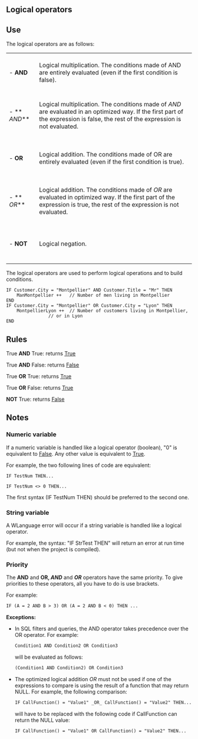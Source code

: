 
## Logical operators
			



<a name="NOTE1"></a>
<a name="NOTE1_1"></a>


## Use
<a name="use_ELTTEXTE000205"></a>
The logical operators are as follows:


|   |   |
| --- | --- |
| <br><br>- **AND**<br><br><br> | Logical multiplication. The conditions made of AND are entirely evaluated (even if the first condition is false). |
| <br><br>- ** _AND_**<br><br><br> | Logical multiplication. The conditions made of _AND_ are evaluated in an optimized way. If the first part of the expression is false, the rest of the expression is not evaluated. |
| <br><br>- **OR**<br><br><br> | Logical addition. The conditions made of OR are entirely evaluated (even if the first condition is true). |
| <br><br>- ** _OR_**<br><br><br> | Logical addition. The conditions made of _OR_ are evaluated in optimized way. If the first part of the expression is true, the rest of the expression is not evaluated. |
| <br><br>- **NOT**<br><br><br> | Logical negation. |

The logical operators are used to perform logical operations and to build conditions.



```wl
IF Customer.City = "Montpellier" AND Customer.Title = "Mr" THEN
	ManMontpellier ++	// Number of men living in Montpellier
END
IF Customer.City = "Montpellier" OR Customer.City = "Lyon" THEN
	MontpellierLyon ++	// Number of customers living in Montpellier,
				// or in Lyon
END
```




<a name="NOTE2"></a>
<a name="NOTE2_1"></a>


## Rules
<a name="rules_ELTTEXTE000229"></a>
True **AND** True: returns <u><u><u><u>True</u></u></u></u>

True **AND** False: returns <u><u><u><u>False</u></u></u></u>

True **OR** True: returns <u><u><u><u>True</u></u></u></u>

True **OR** False: returns <u><u><u><u>True</u></u></u></u>

**NOT** True: returns <u><u><u><u>False</u></u></u></u><a name="NOTE3"></a>
<a name="NOTE3_1"></a>


## Notes
<a name="notes_ELTTEXTE000253"></a>


### Numeric variable
<a name="numeric_variable_ELTPARAGRAPHE000099"></a>

If a numeric variable is handled like a logical operator (boolean), "0" is equivalent to <u><u><u><u>False</u></u></u></u>. Any other value is equivalent to <u><u><u><u>True</u></u></u></u>.

For example, the two following lines of code are equivalent:


```wl
IF TestNum THEN...
```



```wl
IF TestNum <> 0 THEN...
```


The first syntax (IF TestNum THEN) should be preferred to the second one.
<a name="NOTE3_2"></a>


### String variable
<a name="string_variable_ELTPARAGRAPHE000122"></a>

A WLanguage error will occur if a string variable is handled like a logical operator.

For example, the syntax: "IF StrTest THEN" will return an error at run time (but not when the project is compiled).
<a name="NOTE3_3"></a>


### Priority
<a name="priority_ELTPARAGRAPHE000131"></a>

The **AND** and **OR, _AND_** and **_OR_** operators have the same priority. To give priorities to these operators, all you have to do is use brackets.

For example:


```txt
IF (A = 2 AND B > 3) OR (A = 2 AND B < 0) THEN ...
```


**Exceptions:**

- In SQL filters and queries, the AND operator takes precedence over the OR operator.
	For example: 
	
	```txt
	Condition1 AND Condition2 OR Condition3
	```

	will be evaluated as follows:
	
	```txt
	(Condition1 AND Condition2) OR Condition3
	```


- The optimized logical addition _OR_ must not be used if one of the expressions to compare is using the result of a function that may return NULL.
	For example, the following comparison:
	
	```txt
	IF CallFunction() = "Value1" _OR_ CallFunction() = "Value2" THEN...
	```

	will have to be replaced with the following code if CallFunction can return the NULL value:
	
	```txt
	IF CallFunction() = "Value1" OR CallFunction() = "Value2" THEN...
	```






